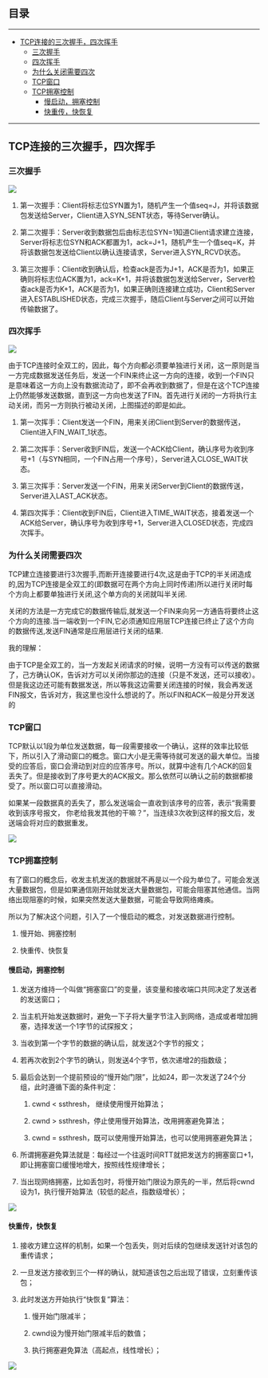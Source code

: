 ## 目录
---
- [TCP连接的三次握手，四次挥手](#TCP连接的三次握手，四次挥手)
  - [三次握手](#三次握手)
  - [四次挥手](#四次挥手)
  - [为什么关闭需要四次](#为什么关闭需要四次)
  - [TCP窗口](#TCP窗口)
  - [TCP拥塞控制](#TCP拥塞控制)
    - [慢启动，拥塞控制](#慢启动，拥塞控制)
    - [快重传，快恢复](#快重传，快恢复)
---





## TCP连接的三次握手，四次挥手



### 三次握手



![](http://blog.chinaunix.net/attachment/201304/8/22312037_1365405910EROI.png)





1. 第一次握手：Client将标志位SYN置为1，随机产生一个值seq=J，并将该数据包发送给Server，Client进入SYN_SENT状态，等待Server确认。

2. 第二次握手：Server收到数据包后由标志位SYN=1知道Client请求建立连接，Server将标志位SYN和ACK都置为1，ack=J+1，随机产生一个值seq=K，并将该数据包发送给Client以确认连接请求，Server进入SYN_RCVD状态。

3. 第三次握手：Client收到确认后，检查ack是否为J+1，ACK是否为1，如果正确则将标志位ACK置为1，ack=K+1，并将该数据包发送给Server，Server检查ack是否为K+1，ACK是否为1，如果正确则连接建立成功，Client和Server进入ESTABLISHED状态，完成三次握手，随后Client与Server之间可以开始传输数据了。





### 四次挥手



![](http://blog.chinaunix.net/attachment/201304/9/22312037_1365503104wDR0.png)





由于TCP连接时全双工的，因此，每个方向都必须要单独进行关闭，这一原则是当一方完成数据发送任务后，发送一个FIN来终止这一方向的连接，收到一个FIN只是意味着这一方向上没有数据流动了，即不会再收到数据了，但是在这个TCP连接上仍然能够发送数据，直到这一方向也发送了FIN。首先进行关闭的一方将执行主动关闭，而另一方则执行被动关闭，上图描述的即是如此。



1. 第一次挥手：Client发送一个FIN，用来关闭Client到Server的数据传送，Client进入FIN_WAIT_1状态。

2. 第二次挥手：Server收到FIN后，发送一个ACK给Client，确认序号为收到序号+1（与SYN相同，一个FIN占用一个序号），Server进入CLOSE_WAIT状态。

3. 第三次挥手：Server发送一个FIN，用来关闭Server到Client的数据传送，Server进入LAST_ACK状态。

4. 第四次挥手：Client收到FIN后，Client进入TIME_WAIT状态，接着发送一个ACK给Server，确认序号为收到序号+1，Server进入CLOSED状态，完成四次挥手。





### 为什么关闭需要四次



TCP建立连接要进行3次握手,而断开连接要进行4次,这是由于TCP的半关闭造成的,因为TCP连接是全双工的(即数据可在两个方向上同时传递)所以进行关闭时每个方向上都要单独进行关闭,这个单方向的关闭就叫半关闭.



关闭的方法是一方完成它的数据传输后,就发送一个FIN来向另一方通告将要终止这个方向的连接.当一端收到一个FIN,它必须通知应用层TCP连接已终止了这个方向的数据传送,发送FIN通常是应用层进行关闭的结果.



我的理解：

由于TCP是全双工的，当一方发起关闭请求的时候，说明一方没有可以传送的数据了，己方确认OK，告诉对方可以关闭你那边的连接（只是不发送，还可以接收）。但是我这边还可能有数据发送，所以等我这边需要关闭连接的时候，我会再发送FIN报文，告诉对方，我这里也没什么想说的了。所以FIN和ACK一般是分开发送的





### TCP窗口



TCP默认以1段为单位发送数据，每一段需要接收一个确认，这样的效率比较低下，所以引入了滑动窗口的概念。窗口大小是无需等待就可发送的最大单位。当接受的应答后，窗口会滑动到对应的应答序号。所以，就算中途有几个ACK的回复丢失了。但是接收到了序号更大的ACK报文。那么依然可以确认之前的数据都接受了。所以窗口可以直接滑动。



如果某一段数据真的丢失了，那么发送端会一直收到该序号的应答，表示“我需要收到该序号报文， 你老给我发其他的干嘛？”，当连续3次收到这样的报文后，发送端会将对应的数据重发。



![](https://gss1.bdstatic.com/9vo3dSag_xI4khGkpoWK1HF6hhy/baike/c0%3Dbaike80%2C5%2C5%2C80%2C26/sign=f5e2be9ad388d43fe4a499a01c77b97e/42166d224f4a20a44fc2252895529822730ed004.jpg)



### TCP拥塞控制

有了窗口的概念后，收发主机发送的数据就不再是以一个段为单位了。可能会发送大量数据包，但是如果通信刚开始就发送大量数据包，可能会阻塞其他通信。当网络出现阻塞的时候，如果突然发送大量数据，可能会导致网络瘫痪。



所以为了解决这个问题，引入了一个慢启动的概念，对发送数据进行控制。

1. 慢开始、拥塞控制

2. 快重传、快恢复



#### 慢启动，拥塞控制

1. 发送方维持一个叫做“拥塞窗口”的变量，该变量和接收端口共同决定了发送者的发送窗口；

2. 当主机开始发送数据时，避免一下子将大量字节注入到网络，造成或者增加拥塞，选择发送一个1字节的试探报文；

3. 当收到第一个字节的数据的确认后，就发送2个字节的报文；

4. 若再次收到2个字节的确认，则发送4个字节，依次递增2的指数级；

5. 最后会达到一个提前预设的“慢开始门限”，比如24，即一次发送了24个分组，此时遵循下面的条件判定：

    1. cwnd < ssthresh， 继续使用慢开始算法；

    2. cwnd > ssthresh，停止使用慢开始算法，改用拥塞避免算法；

    3. cwnd = ssthresh，既可以使用慢开始算法，也可以使用拥塞避免算法；

6. 所谓拥塞避免算法就是：每经过一个往返时间RTT就把发送方的拥塞窗口+1，即让拥塞窗口缓慢地增大，按照线性规律增长；

7. 当出现网络拥塞，比如丢包时，将慢开始门限设为原先的一半，然后将cwnd设为1，执行慢开始算法（较低的起点，指数级增长）；



![](http://blog.chinaunix.net/attachment/201402/17/26275986_1392629245IG6b.png?_=3554182)





#### 快重传，快恢复



1. 接收方建立这样的机制，如果一个包丢失，则对后续的包继续发送针对该包的重传请求；

2. 一旦发送方接收到三个一样的确认，就知道该包之后出现了错误，立刻重传该包；

3. 此时发送方开始执行“快恢复”算法：

    1. 慢开始门限减半；

    2. cwnd设为慢开始门限减半后的数值；

    3. 执行拥塞避免算法（高起点，线性增长）；

![](http://blog.chinaunix.net/attachment/201402/17/26275986_1392629231ue0O.png?_=3554182)

